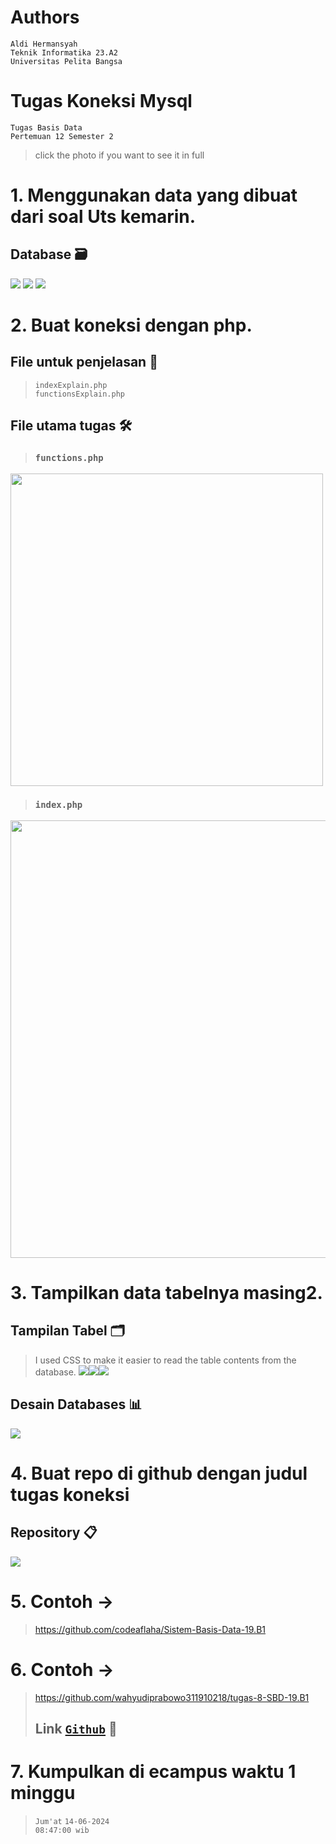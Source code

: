 # Authors
`Aldi Hermansyah` <br>
`Teknik Informatika 23.A2` <br>
`Universitas Pelita Bangsa`

# Tugas Koneksi Mysql
`Tugas Basis Data` <br>
`Pertemuan 12 Semester 2`
> click the photo if you want to see it in full

# 1. Menggunakan data yang dibuat dari soal Uts kemarin.
  ## Database 🗃️
  <img src="P12 - database uts 1.png" img>
  <img src="P12 - database uts 2.png" img>
  <img src="P12 - database uts 3.png" img>
  
# 2. Buat koneksi dengan php.
  ## File untuk penjelasan 📝
  > `indexExplain.php`  <br> `functionsExplain.php`
  
  ## File utama tugas 🛠
  > ### `functions.php`
  <img src="P12 - php functions.png" width="500" img>

  > ### `index.php`
  <img src="P12 - php index.png" width="700" img>
  
# 3. Tampilkan data tabelnya masing2.
  ## Tampilan Tabel 🗂️
  > I used CSS to make it easier to read the table contents from the database.
<img src="P12 - tabel 1.png" img><img src="P12 - tabel 2.png" img><img src="P12 - tabel 3.png" img>

  ## Desain Databases 📊
  <img src="P12 - desain databases.png" img>
  
# 4. Buat repo di github dengan judul tugas koneksi
  ## Repository 📋
  <img src="P12 - repository.png" img>
  
# 5. Contoh ->
> https://github.com/codeaflaha/Sistem-Basis-Data-19.B1

# 6. Contoh ->
> https://github.com/wahyudiprabowo311910218/tugas-8-SBD-19.B1
> ## Link <a href="https://github.com/miya3333/TugasKoneksiMysql">`Github`</a> 📎
  
# 7. Kumpulkan di ecampus waktu 1 minggu
> `Jum'at` `14-06-2024` <br>
> `08:47:00 wib`
